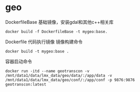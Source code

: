 # geo

DockerfileBase 基础镜像，安装gdal和其他c++相关库

```shell
docker build -f DockerfileBase -t mygeo:base.
```

Dockerfile 代码执行镜像
镜像构建命令
```shell
docker build -t mygeo:base .
```
容器启动命令
```shell
docker run -itd --name geotranscon -v /mnt/data1/data/lmx_data/geo/data/:/app/data -v /mnt/data1/data/lmx_data/geo/conf/:/app/conf -p 9876:9876 geotranscon:latest  
```